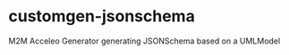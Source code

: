 customgen-jsonschema
====================

M2M Acceleo Generator generating JSONSchema based on a UMLModel
